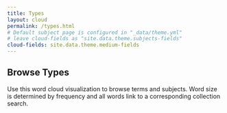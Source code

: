 ```yaml
---
title: Types
layout: cloud
permalink: /types.html
# Default subject page is configured in "_data/theme.yml"
# leave cloud-fields as "site.data.theme.subjects-fields"
cloud-fields: site.data.theme.medium-fields
---
```


## Browse Types

Use this word cloud visualization to browse terms and subjects.
Word size is determined by frequency and all words link to a corresponding collection search.
